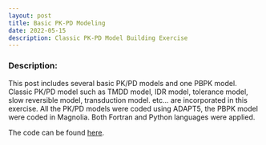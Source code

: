 ```yaml
---
layout: post
title: Basic PK-PD Modeling
date: 2022-05-15
description: Classic PK-PD Model Building Exercise
---
```


### Description:

This post includes several basic PK/PD models and one PBPK model. Classic PK/PD model such as TMDD model, IDR model, tolerance model, slow reversible model, transduction model. etc... are incorporated in this exercise. All the PK/PD models were coded using ADAPT5, the PBPK model were coded in Magnolia. Both Fortran and Python languages were applied. 


The code can be found [here](https://github.com/Xinnong98/Basic-PK-PD-Model).



